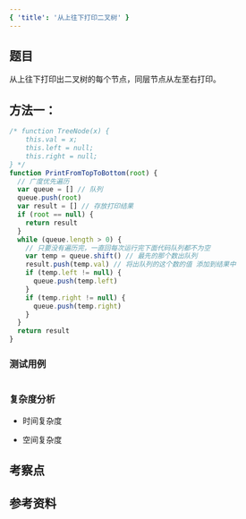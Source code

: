 ```yaml
---
{ 'title': '从上往下打印二叉树' }
---
```


## 题目

从上往下打印出二叉树的每个节点，同层节点从左至右打印。

## 方法一：

```js
/* function TreeNode(x) {
    this.val = x;
    this.left = null;
    this.right = null;
} */
function PrintFromTopToBottom(root) {
  // 广度优先遍历
  var queue = [] // 队列
  queue.push(root)
  var result = [] // 存放打印结果
  if (root == null) {
    return result
  }
  while (queue.length > 0) {
    // 只要没有遍历完，一直回每次运行完下面代码队列都不为空
    var temp = queue.shift() // 最先的那个数出队列
    result.push(temp.val) // 将出队列的这个数的值 添加到结果中
    if (temp.left != null) {
      queue.push(temp.left)
    }
    if (temp.right != null) {
      queue.push(temp.right)
    }
  }
  return result
}
```

### 测试用例

```js
```

### 复杂度分析

- 时间复杂度

- 空间复杂度

## 考察点

## 参考资料

